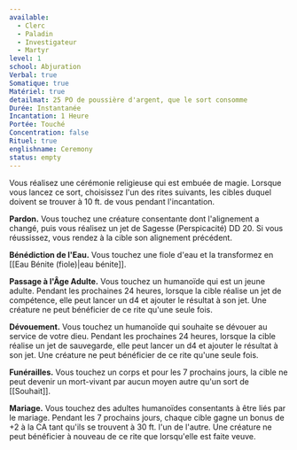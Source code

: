 ```yaml
---
available:
  - Clerc
  - Paladin
  - Investigateur
  - Martyr
level: 1
school: Abjuration
Verbal: true
Somatique: true
Matériel: true
detailmat: 25 PO de poussière d'argent, que le sort consomme
Durée: Instantanée
Incantation: 1 Heure
Portée: Touché
Concentration: false
Rituel: true
englishname: Ceremony
status: empty
---
```

Vous réalisez une cérémonie religieuse qui est embuée de magie. Lorsque vous lancez ce sort, choisissez l'un des rites suivants, les cibles duquel doivent se trouver à 10 ft. de vous pendant l'incantation.

**Pardon.** Vous touchez une créature consentante dont l'alignement a changé, puis vous réalisez un jet de Sagesse (Perspicacité) DD 20. Si vous réussissez, vous rendez à la cible son alignement précédent.

**Bénédiction de l'Eau.** Vous touchez une fiole d'eau et la transformez en [[Eau Bénite (fiole)|eau bénite]].

**Passage à l'Âge Adulte.** Vous touchez un humanoïde qui est un jeune adulte. Pendant les prochaines 24 heures, lorsque la cible réalise un jet de compétence, elle peut lancer un d4 et ajouter le résultat à son jet. Une créature ne peut bénéficier de ce rite qu'une seule fois.

**Dévouement.** Vous touchez un humanoïde qui souhaite se dévouer au service de votre dieu. Pendant les prochaines 24 heures, lorsque la cible réalise un jet de sauvegarde, elle peut lancer un d4 et ajouter le résultat à son jet. Une créature ne peut bénéficier de ce rite qu'une seule fois.

**Funérailles.** Vous touchez un corps et pour les 7 prochains jours, la cible ne peut devenir un mort-vivant par aucun moyen autre qu'un sort de [[Souhait]].

**Mariage.** Vous touchez des adultes humanoïdes consentants à être liés par le mariage. Pendant les 7 prochains jours, chaque cible gagne un bonus de +2 à la CA tant qu'ils se trouvent à 30 ft. l'un de l'autre. Une créature ne peut bénéficier à nouveau de ce rite que lorsqu'elle est faite veuve.
